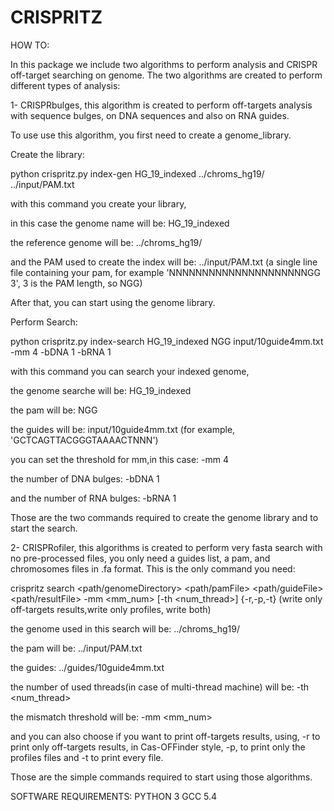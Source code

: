 # CRISPRITZ

HOW TO:

In this package we include two algorithms to perform analysis and CRISPR off-target searching on genome.
The two algorithms are created to perform different types of analysis:

1- CRISPRbulges, this algorithm is created to perform off-targets analysis with sequence bulges, on DNA sequences and also on RNA guides.

To use use this algorithm, you first need to create a genome_library.

Create the library:

python crispritz.py index-gen HG_19_indexed ../chroms_hg19/ ../input/PAM.txt 

with this command you create your library, 

in this case the genome name will be: HG_19_indexed

the reference genome will be: ../chroms_hg19/

and the PAM used to create the index will be: ../input/PAM.txt (a single line file containing your pam, for example 'NNNNNNNNNNNNNNNNNNNNNGG 3', 3 is the PAM length, so NGG)

After that, you can start using the genome library.

Perform Search:

python crispritz.py index-search HG_19_indexed NGG input/10guide4mm.txt -mm 4 -bDNA 1 -bRNA 1

with this command you can search your indexed genome,

the genome searche will be: HG_19_indexed

the pam will be: NGG

the guides will be: input/10guide4mm.txt (for example, 'GCTCAGTTACGGGTAAAACTNNN')

you can set the threshold for mm,in this case: -mm 4

the number of DNA bulges: -bDNA 1

and the number of RNA bulges: -bRNA 1


Those are the two commands required to create the genome library and to start the search.

2- CRISPRofiler, this algorithms is created to perform very fasta search with no pre-processed files, you only need a guides list, a pam, and chromosomes files in .fa format.
This is the only command you need:

crispritz search <path/genomeDirectory> <path/pamFile> <path/guideFile> <path/resultFile> -mm <mm_num> [-th <num_thread>] {-r,-p,-t} (write only off-targets results,write only profiles, write both)

the genome used in this search will be: ../chroms_hg19/

the pam will be: ../input/PAM.txt

the guides: ../guides/10guide4mm.txt

the number of used threads(in case of multi-thread machine) will be: -th <num_thread>

the mismatch threshold will be: -mm <mm_num>

and you can also choose if you want to print off-targets results, using, -r to print only off-targets results, in Cas-OFFinder style,
-p, to print only the profiles files and -t to print every file.


Those are the simple commands required to start using those algorithms.

SOFTWARE REQUIREMENTS:
PYTHON 3
GCC 5.4
